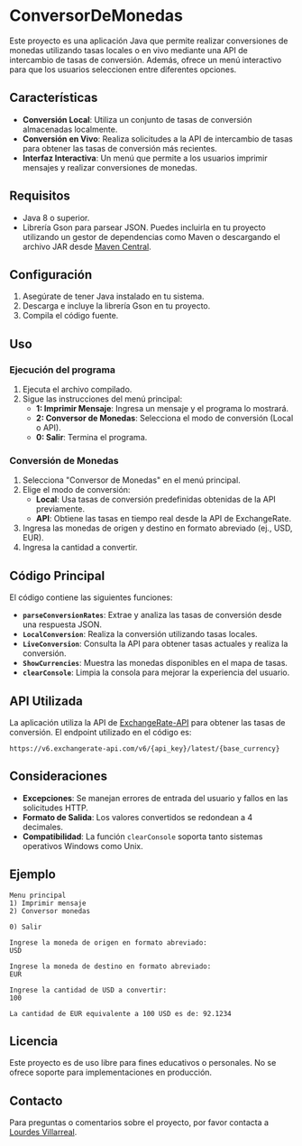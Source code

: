 # ConversorDeMonedas

Este proyecto es una aplicación Java que permite realizar conversiones de monedas utilizando tasas locales o en vivo mediante una API de intercambio de tasas de conversión. Además, ofrece un menú interactivo para que los usuarios seleccionen entre diferentes opciones.

## Características

- **Conversión Local**: Utiliza un conjunto de tasas de conversión almacenadas localmente.
- **Conversión en Vivo**: Realiza solicitudes a la API de intercambio de tasas para obtener las tasas de conversión más recientes.
- **Interfaz Interactiva**: Un menú que permite a los usuarios imprimir mensajes y realizar conversiones de monedas.

## Requisitos

- Java 8 o superior.
- Librería Gson para parsear JSON. Puedes incluirla en tu proyecto utilizando un gestor de dependencias como Maven o descargando el archivo JAR desde [Maven Central](https://mvnrepository.com/artifact/com.google.code.gson/gson).

## Configuración

1. Asegúrate de tener Java instalado en tu sistema.
2. Descarga e incluye la librería Gson en tu proyecto.
3. Compila el código fuente.

## Uso

### Ejecución del programa

1. Ejecuta el archivo compilado.
2. Sigue las instrucciones del menú principal:
    - **1: Imprimir Mensaje**: Ingresa un mensaje y el programa lo mostrará.
    - **2: Conversor de Monedas**: Selecciona el modo de conversión (Local o API).
    - **0: Salir**: Termina el programa.

### Conversión de Monedas

1. Selecciona "Conversor de Monedas" en el menú principal.
2. Elige el modo de conversión:
    - **Local**: Usa tasas de conversión predefinidas obtenidas de la API previamente.
    - **API**: Obtiene las tasas en tiempo real desde la API de ExchangeRate.
3. Ingresa las monedas de origen y destino en formato abreviado (ej., USD, EUR).
4. Ingresa la cantidad a convertir.

## Código Principal

El código contiene las siguientes funciones:

- **`parseConversionRates`**: Extrae y analiza las tasas de conversión desde una respuesta JSON.
- **`LocalConversion`**: Realiza la conversión utilizando tasas locales.
- **`LiveConversion`**: Consulta la API para obtener tasas actuales y realiza la conversión.
- **`ShowCurrencies`**: Muestra las monedas disponibles en el mapa de tasas.
- **`clearConsole`**: Limpia la consola para mejorar la experiencia del usuario.

## API Utilizada

La aplicación utiliza la API de [ExchangeRate-API](https://www.exchangerate-api.com/) para obtener las tasas de conversión. El endpoint utilizado en el código es:

```
https://v6.exchangerate-api.com/v6/{api_key}/latest/{base_currency}
```

## Consideraciones

- **Excepciones**: Se manejan errores de entrada del usuario y fallos en las solicitudes HTTP.
- **Formato de Salida**: Los valores convertidos se redondean a 4 decimales.
- **Compatibilidad**: La función `clearConsole` soporta tanto sistemas operativos Windows como Unix.

## Ejemplo

```
Menu principal
1) Imprimir mensaje
2) Conversor monedas

0) Salir

Ingrese la moneda de origen en formato abreviado:
USD

Ingrese la moneda de destino en formato abreviado:
EUR

Ingrese la cantidad de USD a convertir:
100

La cantidad de EUR equivalente a 100 USD es de: 92.1234
```

## Licencia

Este proyecto es de uso libre para fines educativos o personales. No se ofrece soporte para implementaciones en producción.

## Contacto

Para preguntas o comentarios sobre el proyecto, por favor contacta a [Lourdes Villarreal](mailto:lourdesaldanavillarreal@gmail.com).
